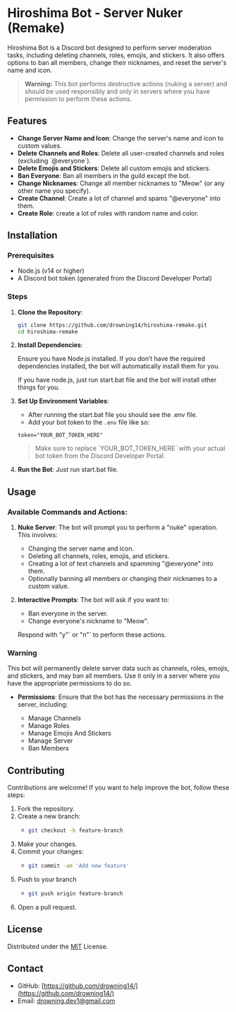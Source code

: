 # Hiroshima Bot - Server Nuker (Remake)

Hiroshima Bot is a Discord bot designed to perform server moderation tasks, including deleting channels, roles, emojis, and stickers. It also offers options to ban all members, change their nicknames, and reset the server's name and icon.

> **Warning:** This bot performs destructive actions (nuking a server) and should be used responsibly and only in servers where you have permission to perform these actions.

## Features

- **Change Server Name and Icon**: Change the server's name and icon to custom values.
- **Delete Channels and Roles**: Delete all user-created channels and roles (excluding \`@everyone\`).
- **Delete Emojis and Stickers**: Delete all custom emojis and stickers.
- **Ban Everyone**: Ban all members in the guild except the bot.
- **Change Nicknames**: Change all member nicknames to "Meow" (or any other name you specify).
- **Create Channel**: Create a lot of channel and spams \"@everyone\" into them.
- **Create Role**: create a lot of roles with random name and color.

## Installation

### Prerequisites

- Node.js (v14 or higher)
- A Discord bot token (generated from the Discord Developer Portal)

### Steps

1. **Clone the Repository**:

   ```bash
   git clone https://github.com/drowning14/hiroshima-remake.git
   cd hiroshima-remake
   ```

2. **Install Dependencies**:

   Ensure you have Node.js installed. If you don’t have the required dependencies installed, the bot will automatically install them for you.

   If you have node.js, just run start.bat file and the bot will install other things for you.

3. **Set Up Environment Variables**:

   - After running the start.bat file you should see the .env file.
   - Add your bot token to the `.env` file like so:

   ```env
   token="YOUR_BOT_TOKEN_HERE"
   ```

   > Make sure to replace \`YOUR_BOT_TOKEN_HERE\` with your actual bot token from the Discord Developer Portal.

4. **Run the Bot**:
   Just run start.bat file.

## Usage

### Available Commands and Actions:

1. **Nuke Server**:
   The bot will prompt you to perform a "nuke" operation. This involves:

   - Changing the server name and icon.
   - Deleting all channels, roles, emojis, and stickers.
   - Creating a lot of text channels and spamming \"@everyone\" into them.
   - Optionally banning all members or changing their nicknames to a custom value.

2. **Interactive Prompts**:
   The bot will ask if you want to:

   - Ban everyone in the server.
   - Change everyone's nickname to "Meow".

   Respond with \"y"\` or \"n"` to perform these actions.

### Warning

This bot will permanently delete server data such as channels, roles, emojis, and stickers, and may ban all members. Use it only in a server where you have the appropriate permissions to do so.

- **Permissions**: Ensure that the bot has the necessary permissions in the server, including:

  - Manage Channels
  - Manage Roles
  - Manage Emojis And Stickers
  - Manage Server
  - Ban Members

## Contributing

Contributions are welcome! If you want to help improve the bot, follow these steps:

1. Fork the repository.
2. Create a new branch:
   - ```bash
     git checkout -b feature-branch
     ```
3. Make your changes.
4. Commit your changes:
   - ```bash
     git commit -am 'Add new feature'
     ```
5. Push to your branch
   - ```bash
     git push origin feature-branch
     ```
6. Open a pull request.

## License

Distributed under the [MIT](https://opensource.org/license/mit) License.

## Contact

- GitHub: [https://github.com/drowning14/](https://github.com/drowning14/)
- Email: drowning.dev1@gmail.com
